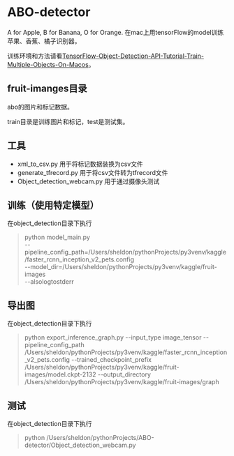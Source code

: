 # ABO-detector
A for Apple, B for Banana, O for Orange. 在mac上用tensorFlow的model训练苹果、香蕉、橘子识别器。

训练环境和方法请看[TensorFlow-Object-Detection-API-Tutorial-Train-Multiple-Objects-On-Macos](https://github.com/davelet/TensorFlow-Object-Detection-API-Tutorial-Train-Multiple-Objects-On-Macos)。

## fruit-imanges目录
abo的图片和标记数据。

train目录是训练图片和标记，test是测试集。

## 工具

- xml_to_csv.py 用于将标记数据装换为csv文件
- generate_tfrecord.py 用于将csv文件转为tfrecord文件
- Object_detection_webcam.py 用于通过摄像头测试

## 训练（使用特定模型）
在object_detection目录下执行
> python model_main.py \
    --pipeline_config_path=/Users/sheldon/pythonProjects/py3venv/kaggle/faster_rcnn_inception_v2_pets.config \
    --model_dir=/Users/sheldon/pythonProjects/py3venv/kaggle/fruit-images \
    --alsologtostderr

## 导出图
在object_detection目录下执行
> python export_inference_graph.py --input_type image_tensor --pipeline_config_path /Users/sheldon/pythonProjects/py3venv/kaggle/faster_rcnn_inception_v2_pets.config --trained_checkpoint_prefix /Users/sheldon/pythonProjects/py3venv/kaggle/fruit-images/model.ckpt-2132 --output_directory /Users/sheldon/pythonProjects/py3venv/kaggle/fruit-images/graph

## 测试
在object_detection目录下执行
> python /Users/sheldon/pythonProjects/ABO-detector/Object_detection_webcam.py
